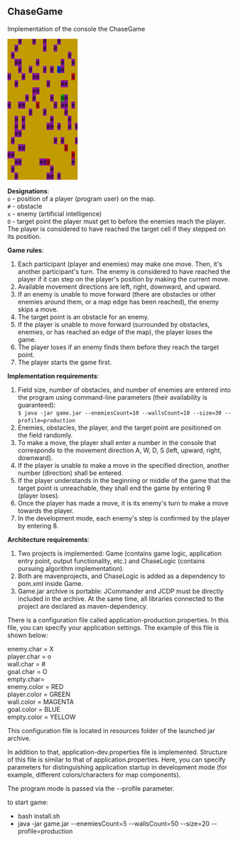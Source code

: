 ## ChaseGame

Implementation of the console the ChaseGame

![game](misc/images/game.PNG)

**Designations**: <br>
`o` - position of a player (program user) on the map.<br>
`#` - obstacle<br>
`x` - enemy (artificial intelligence)<br>
`O` - target point the player must get to before the enemies reach the player. The player is considered to have reached the target cell if they stepped on its position.

**Game rules**:
1. Each participant (player and enemies) may make one move. Then, it's another participant's turn. The enemy is considered to have reached the player if it can step on the player's position by making the current move.
2. Available movement directions are left, right, downward, and upward.
3. If an enemy is unable to move forward (there are obstacles or other enemies around them, or a map edge has been reached), the enemy skips a move.
4. The target point is an obstacle for an enemy.
5. If the player is unable to move forward (surrounded by obstacles, enemies, or has reached an edge of the map), the player loses the game.
6. The player loses if an enemy finds them before they reach the target point.
7. The player starts the game first.

**Implementation requirements**:
1. Field size, number of obstacles, and number of enemies are entered into the program using command-line parameters (their availability is guaranteed):<br>
`$ java -jar game.jar --enemiesCount=10 --wallsCount=10 --size=30 --profile=production`
2. Enemies, obstacles, the player, and the target point are positioned on the field randomly. 
3. To make a move, the player shall enter a number in the console that corresponds to the movement direction A, W, D, S (left, upward, right, downward).
4. If the player is unable to make a move in the specified direction, another number (direction) shall be entered.
5. If the player understands in the beginning or middle of the game that the target point is unreachable, they shall end the game by entering 9 (player loses).
6. Once the player has made a move, it is its enemy's turn to make a move towards the player. 
7. In the development mode, each enemy's step is confirmed by the player by entering 8.

**Architecture requirements**:
1. Two projects is implemented: Game (contains game logic, application entry point, output functionality, etc.) and ChaseLogic (contains pursuing algorithm implementation).
2. Both are mavenprojects, and ChaseLogic is added as a dependency to pom.xml inside Game.
3. Game.jar archive is portable:  JCommander and JCDP must be directly included in the archive. At the same time, all libraries connected to the project are declared as maven-dependency.

There is a configuration file called application-production.properties. In this file, you can specify your application settings. The example of this file is shown below:

enemy.char = X <br>
player.char = o <br>
wall.char = \# <br>
goal.char = O <br>
empty.char= <br>
enemy.color = RED <br>
player.color = GREEN <br>
wall.color = MAGENTA <br>
goal.color = BLUE <br>
empty.color = YELLOW

This configuration file is located in resources folder of the launched jar archive.

In addition to that, application-dev.properties file is implemented. Structure of this file is similar to that of application.properties. Here, you can specify parameters for distinguishing application startup in development mode (for example, different colors/characters for map components).

The program mode is passed via the --profile parameter.

to start game:

* bash install.sh
* java -jar game.jar --enemiesCount=5 --wallsCount=50 --size=20 --profile=production

